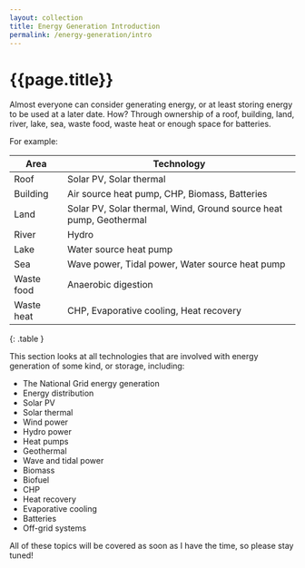 ```yaml
---
layout: collection
title: Energy Generation Introduction
permalink: /energy-generation/intro
---
```


# {{page.title}}

Almost everyone can consider generating energy, or at least storing energy to be used at a later date. How? Through ownership of a roof, building, land, river, lake, sea, waste food, waste heat or enough space for batteries.

For example:

Area | Technology
---- | ----
Roof | Solar PV, Solar thermal
Building | Air source heat pump, CHP, Biomass, Batteries
Land | Solar PV, Solar thermal, Wind, Ground source heat pump, Geothermal
River | Hydro
Lake | Water source heat pump
Sea | Wave power, Tidal power, Water source heat pump
Waste food | Anaerobic digestion
Waste heat | CHP, Evaporative cooling, Heat recovery
{: .table }


This section looks at all technologies that are involved with energy generation of some kind, or storage, including:
 - The National Grid energy generation
 - Energy distribution
 - Solar PV
 - Solar thermal
 - Wind power
 - Hydro power
 - Heat pumps
 - Geothermal
 - Wave and tidal power
 - Biomass
 - Biofuel
 - CHP
 - Heat recovery
 - Evaporative cooling
 - Batteries
 - Off-grid systems
 
 All of these topics will be covered as soon as I have the time, so please stay tuned!

